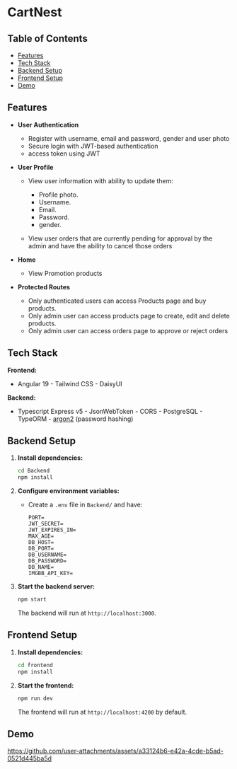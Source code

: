# CartNest

## Table of Contents


- [Features](#features)
- [Tech Stack](#tech-stack)
- [Backend Setup](#backend-setup)
- [Frontend Setup](#frontend-setup)
- [Demo](#demo)


## Features

- **User Authentication**

  - Register with username, email and password, gender and user photo
  - Secure login with JWT-based authentication
  - access token using JWT

- **User Profile**

  - View user information with ability to update them:
    - Profile photo.
    - Username.
    - Email.
    - Password.
    - gender.
  
  - View user orders that are currently pending for approval by the admin and have the ability to cancel those orders

- **Home**
  - View Promotion products

- **Protected Routes**
  - Only authenticated users can access Products page and buy products.
  - Only admin user can access products page to create, edit and delete products.
  - Only admin user can access orders page to approve or reject orders
 

## Tech Stack

**Frontend:**

- Angular 19 - Tailwind CSS - DaisyUI

**Backend:**

- Typescript Express v5 - JsonWebToken - CORS - PostgreSQL - TypeORM - [argon2](https://github.com/P-H-C/phc-winner-argon2) (password hashing)


## Backend Setup

1. **Install dependencies:**

   ```bash
   cd Backend
   npm install
   ```

2. **Configure environment variables:**

   - Create a `.env` file in `Backend/` and have:
     ```
     PORT=
     JWT_SECRET=
     JWT_EXPIRES_IN=
     MAX_AGE=
     DB_HOST=
     DB_PORT=
     DB_USERNAME=
     DB_PASSWORD=
     DB_NAME=
     IMGBB_API_KEY=
     ```

3. **Start the backend server:**
   ```bash
   npm start
   ```
   The backend will run at `http://localhost:3000`.

## Frontend Setup


1. **Install dependencies:**

   ```bash
   cd frontend
   npm install
   ```

2. **Start the frontend:**
   ```bash
   npm run dev
   ```
   The frontend will run at `http://localhost:4200` by default.

## Demo

https://github.com/user-attachments/assets/a33124b6-e42a-4cde-b5ad-0521d445ba5d

